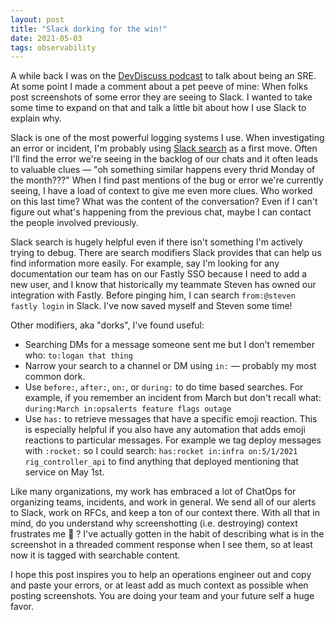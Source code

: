 ```yaml
---
layout: post
title: "Slack dorking for the win!"
date: 2021-05-03
tags: observability
---
```

<!-- markdownlint-disable MD033 -->
<!-- markdownlint-disable MD026 -->
<!-- markdownlint-disable MD002 -->

A while back I was on the [DevDiscuss podcast](https://devpods.herokuapp.com/podcasts/devdiscuss/episodes/28) to talk about being an SRE. At some point I made a comment about a pet peeve of mine: When folks post screenshots of some error they are seeing to Slack. I wanted to take some time to expand on that and talk a little bit about how I use Slack to explain why.

Slack is one of the most powerful logging systems I use. When investigating an error or incident, I'm probably using [Slack search](https://slack.com/help/articles/202528808-Search-in-Slack) as a first move. Often I'll find the error we're seeing in the backlog of our chats and it often leads to valuable clues — "oh something similar happens every thrid Monday of the month???" When I find past mentions of the bug or error we're currently seeing, I have a load of context to give me even more clues. Who worked on this last time? What was the content of the conversation? Even if I can't figure out what's happening from the previous chat, maybe I can contact the people involved previously.

Slack search is hugely helpful even if there isn't something I'm actively trying to debug. There are search modifiers Slack provides that can help us find information more easily. For example, say I'm looking for any documentation our team has on our Fastly SSO because I need to add a new user, and I know that historically my teammate Steven has owned our integration with Fastly. Before pinging him, I can search `from:@steven fastly login` in Slack. I've now saved myself and Steven some time!

Other modifiers, aka "dorks", I've found useful:

* Searching DMs for a message someone sent me but I don't remember who: `to:logan that thing`
* Narrow your search to a channel or DM using `in:` — probably my most common dork.
* Use `before:`, `after:`, `on:`, or `during:` to do time based searches. For example, if you remember an incident from March but don't recall what: `during:March in:opsalerts feature flags outage`
* Use `has:` to retrieve messages that have a specific emoji reaction. This is especially helpful if you also have any automation that adds emoji reactions to particular messages. For example we tag deploy messages with `:rocket:` so I could search: `has:rocket in:infra on:5/1/2021 rig_controller_api` to find anything that deployed mentioning that service on May 1st.

Like many organizations, my work has embraced a lot of ChatOps for organizing teams, incidents, and work in general. We send all of our alerts to Slack, work on RFCs, and keep a ton of our context there. With all that in mind, do you understand why screenshotting (i.e. destroying) context frustrates me 😬 ? I've actually gotten in the habit of describing what is in the screenshot in a threaded comment response when I see them, so at least now it is tagged with searchable content.

I hope this post inspires you to help an operations engineer out and copy and paste your errors, or at least add as much context as possible when posting screenshots. You are doing your team and your future self a huge favor.
